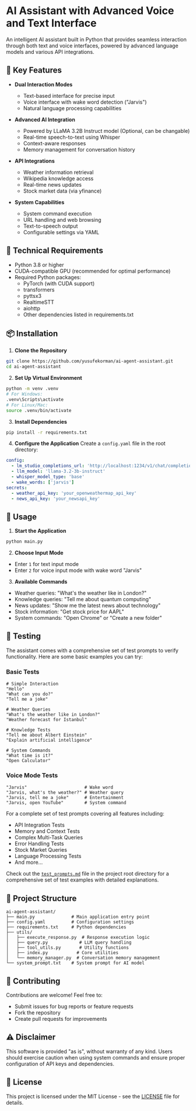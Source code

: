 # AI Assistant with Advanced Voice and Text Interface

An intelligent AI assistant built in Python that provides seamless interaction through both text and voice interfaces, powered by advanced language models and various API integrations.

## 🌟 Key Features

- **Dual Interaction Modes**
  - Text-based interface for precise input
  - Voice interface with wake word detection ("Jarvis")
  - Natural language processing capabilities

- **Advanced AI Integration**
  - Powered by LLaMA 3.2B Instruct model (Optional, can be changable)
  - Real-time speech-to-text using Whisper
  - Context-aware responses
  - Memory management for conversation history

- **API Integrations**
  - Weather information retrieval
  - Wikipedia knowledge access
  - Real-time news updates
  - Stock market data (via yfinance)

- **System Capabilities**
  - System command execution
  - URL handling and web browsing
  - Text-to-speech output
  - Configurable settings via YAML

## 🔧 Technical Requirements

- Python 3.8 or higher
- CUDA-compatible GPU (recommended for optimal performance)
- Required Python packages:
  - PyTorch (with CUDA support)
  - transformers
  - pyttsx3
  - RealtimeSTT
  - aiohttp
  - Other dependencies listed in requirements.txt

## 📦 Installation

1. **Clone the Repository**
```bash
git clone https://github.com/yusufekorman/ai-agent-assistant.git
cd ai-agent-assistant
```

2. **Set Up Virtual Environment**
```bash
python -m venv .venv
# For Windows:
.venv\Scripts\activate
# For Linux/Mac:
source .venv/bin/activate
```

3. **Install Dependencies**
```bash
pip install -r requirements.txt
```

4. **Configure the Application**
Create a `config.yaml` file in the root directory:
```yaml
config:
  - lm_studio_completions_url: 'http://localhost:1234/v1/chat/completions'
  - llm_model: 'llama-3.2-3b-instruct'
  - whisper_model_type: 'base'
  - wake_words: ['jarvis']
secrets:
  - weather_api_key: 'your_openweathermap_api_key'
  - news_api_key: 'your_newsapi_key'
```

## 🚀 Usage

1. **Start the Application**
```bash
python main.py
```

2. **Choose Input Mode**
- Enter `1` for text input mode
- Enter `2` for voice input mode with wake word "Jarvis"

3. **Available Commands**
- Weather queries: "What's the weather like in London?"
- Knowledge queries: "Tell me about quantum computing"
- News updates: "Show me the latest news about technology"
- Stock information: "Get stock price for AAPL"
- System commands: "Open Chrome" or "Create a new folder"

## 🧪 Testing

The assistant comes with a comprehensive set of test prompts to verify functionality. Here are some basic examples you can try:

### Basic Tests
```
# Simple Interaction
"Hello"
"What can you do?"
"Tell me a joke"

# Weather Queries
"What's the weather like in London?"
"Weather forecast for Istanbul"

# Knowledge Tests
"Tell me about Albert Einstein"
"Explain artificial intelligence"

# System Commands
"What time is it?"
"Open Calculator"
```

### Voice Mode Tests
```
"Jarvis"                      # Wake word
"Jarvis, what's the weather?" # Weather query
"Jarvis, tell me a joke"      # Entertainment
"Jarvis, open YouTube"        # System command
```

For a complete set of test prompts covering all features including:
- API Integration Tests
- Memory and Context Tests
- Complex Multi-Task Queries
- Error Handling Tests
- Stock Market Queries
- Language Processing Tests
- And more...

Check out the [`test_prompts.md`](test_prompts.md) file in the project root directory for a comprehensive set of test examples with detailed explanations.

## 📁 Project Structure

```
ai-agent-assistant/
├── main.py              # Main application entry point
├── config.yaml          # Configuration settings
├── requirements.txt     # Python dependencies
├── utils/
│   ├── execute_response.py  # Response execution logic
│   ├── query.py            # LLM query handling
│   ├── tool_utils.py       # Utility functions
│   ├── index.py           # Core utilities
│   └── memory_manager.py  # Conversation memory management
└── system_prompt.txt    # System prompt for AI model
```

## 🤝 Contributing

Contributions are welcome! Feel free to:
- Submit issues for bug reports or feature requests
- Fork the repository
- Create pull requests for improvements

## ⚠️ Disclaimer

This software is provided "as is", without warranty of any kind. Users should exercise caution when using system commands and ensure proper configuration of API keys and dependencies.

## 📄 License

This project is licensed under the MIT License - see the [LICENSE](LICENSE) file for details.